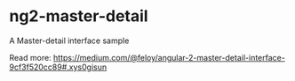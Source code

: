 # ng2-master-detail
A Master-detail interface sample

Read more: https://medium.com/@feloy/angular-2-master-detail-interface-9cf3f520cc89#.xys0gisun
